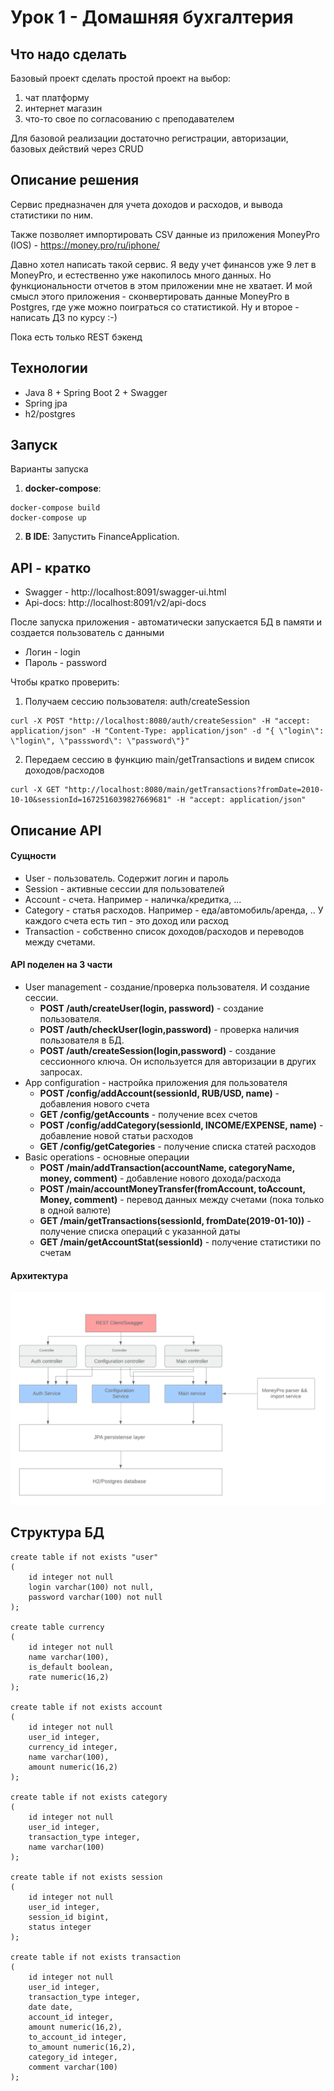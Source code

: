 # Урок 1 - Домашняя бухгалтерия
## Что надо сделать

Базовый проект
сделать простой проект на выбор:
1) чат платформу
2) интернет магазин
3) что-то свое по согласованию с преподавателем

Для базовой реализации достаточно регистрации, авторизации, базовых действий через CRUD

## Описание решения
Сервис предназначен для учета доходов и расходов, и вывода статистики по ним.

Также позволяет импортировать CSV данные из приложения MoneyPro (IOS) - https://money.pro/ru/iphone/

Давно хотел написать такой сервис. Я веду учет финансов уже 9 лет в MoneyPro, и естественно уже накопилось много данных. Но функциональности отчетов в этом приложении мне не хватает. И мой смысл этого приложения - сконвертировать данные MoneyPro в Postgres, где уже можно поиграться со статистикой. Ну и второе - написать ДЗ по курсу :-)

Пока есть только REST бэкенд

## Технологии
- Java 8 + Spring Boot 2 + Swagger
- Spring jpa
- h2/postgres

## Запуск
Варианты запуска

1) **docker-compose**:
```
docker-compose build
docker-compose up
```

2) **В IDE**: Запустить FinanceApplication. 

## API - кратко
- Swagger - http://localhost:8091/swagger-ui.html
- Api-docs: http://localhost:8091/v2/api-docs

После запуска приложения - автоматически запускается БД в памяти и создается пользователь с данными
- Логин - login
- Пароль - password

Чтобы кратко проверить:
1) Получаем сессию пользователя: auth/createSession
```
curl -X POST "http://localhost:8080/auth/createSession" -H "accept: application/json" -H "Content-Type: application/json" -d "{ \"login\": \"login\", \"passsword\": \"password\"}"
```
2) Передаем сессию в функцию main/getTransactions и видем список доходов/расходов
```
curl -X GET "http://localhost:8080/main/getTransactions?fromDate=2010-10-10&sessionId=1672516039827669681" -H "accept: application/json"
```

## Описание API

#### Сущности
- User - пользователь. Содержит логин и пароль
- Session - активные сессии для пользователей
- Account - счета. Например - наличка/кредитка, ...
- Category - статья расходов. Например - еда/автомобиль/аренда, .. У каждого счета есть тип - это доход или расход
- Transaction - собственно список доходов/расходов и переводов между счетами.

#### API поделен на 3 части
- User management - создание/проверка пользователя. И создание сессии.
    - **POST /auth/createUser(login, password)** - создание пользователя.
    - **POST /auth/checkUser(login,password)** - проверка наличия пользователя в БД.
    - **POST /auth/createSession(login,password)** - создание сессионного ключа. Он используется для авторизации в других запросах.
- App configuration - настройка приложения для пользователя
    - **POST /config/addAccount(sessionId, RUB/USD, name)** - добавления нового счета
    - **GET /config/getAccounts** - получение всех счетов
    - **POST /config/addCategory(sessionId, INCOME/EXPENSE, name)** - добавление новой статьи расходов
    - **GET /config/getCategories** - получение списка статей расходов
 - Basic operations - основные операции
    - **POST /main/addTransaction(accountName, categoryName, money, comment)** - добавление нового дохода/расхода
    - **POST /main/accountMoneyTransfer(fromAccount, toAccount, Money, comment)** - перевод данных между счетами (пока только в одной валюте)
    - **GET /main/getTransactions(sessionId, fromDate(2019-01-10))** - получение списка операций с указанной даты
    - **GET /main/getAccountStat(sessionId)** - получение статистики по счетам
   
#### Архитектура
![Архитектура](readme.md-arch.png)

    
## Структура БД

```
create table if not exists "user"
(
	id integer not null
	login varchar(100) not null,
	password varchar(100) not null
);

create table currency
(
	id integer not null
	name varchar(100),
	is_default boolean,
	rate numeric(16,2)
);

create table if not exists account
(
	id integer not null
	user_id integer,
	currency_id integer,
	name varchar(100),
	amount numeric(16,2)
);

create table if not exists category
(
	id integer not null
	user_id integer,
	transaction_type integer,
	name varchar(100)
);

create table if not exists session
(
	id integer not null
	user_id integer,
	session_id bigint,
	status integer
);

create table if not exists transaction
(
	id integer not null
	user_id integer,
	transaction_type integer,
	date date,
	account_id integer,
	amount numeric(16,2),
	to_account_id integer,
	to_amount numeric(16,2),
	category_id integer,
	comment varchar(100)
);
```

